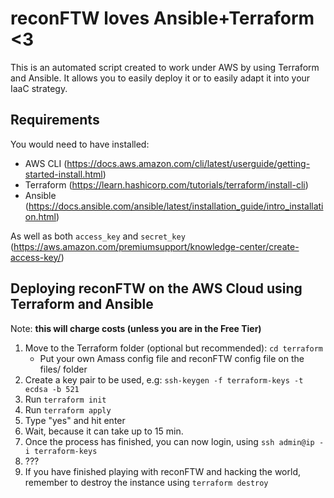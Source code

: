 # reconFTW loves Ansible+Terraform <3

This is an automated script created to work under AWS by using Terraform and Ansible. It allows you to easily deploy it or to easily adapt it into your IaaC strategy.

## Requirements

You would need to have installed:

- AWS CLI (<https://docs.aws.amazon.com/cli/latest/userguide/getting-started-install.html>)
- Terraform (<https://learn.hashicorp.com/tutorials/terraform/install-cli>)
- Ansible (<https://docs.ansible.com/ansible/latest/installation_guide/intro_installation.html>)

As well as both `access_key` and `secret_key` (<https://aws.amazon.com/premiumsupport/knowledge-center/create-access-key/>)

## Deploying reconFTW on the AWS Cloud using Terraform and Ansible

Note: **this will charge costs (unless you are in the Free Tier)**

1. Move to the Terraform folder (optional but recommended): `cd terraform`
    - Put your own Amass config file and reconFTW config file on the files/ folder
1. Create a key pair to be used, e.g: `ssh-keygen -f terraform-keys -t ecdsa -b 521`
1. Run `terraform init`
1. Run `terraform apply`
1. Type "yes" and hit enter
1. Wait, because it can take up to 15 min.
1. Once the process has finished, you can now login, using `ssh admin@ip -i terraform-keys`
1. ???
1. If you have finished playing with reconFTW and hacking the world, remember to destroy the instance using `terraform destroy`
